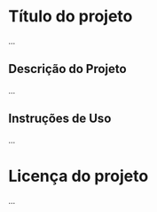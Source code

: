 # Título do projeto
...
## Descrição do Projeto
...
## Instruções de Uso
...
# Licença do projeto
...
